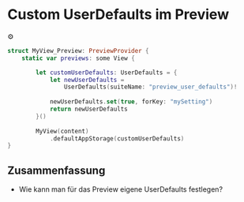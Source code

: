# Custom UserDefaults im Preview
⚙️


```swift
struct MyView_Preview: PreviewProvider {
    static var previews: some View {   

        let customUserDefaults: UserDefaults = {
            let newUserDefaults = 
				UserDefaults(suiteName: "preview_user_defaults")!
            
			newUserDefaults.set(true, forKey: "mySetting")
            return newUserDefaults
        }()  
     
        MyView(content)
			.defaultAppStorage(customUserDefaults)
}
```

## Zusammenfassung
- Wie kann man für das Preview eigene UserDefaults festlegen?